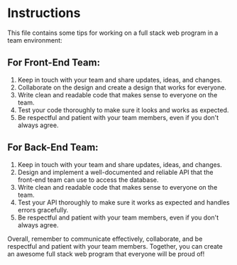 # Instructions

This file contains some tips for working on a full stack web program in a team environment:

## For Front-End Team:
1. Keep in touch with your team and share updates, ideas, and changes.
2. Collaborate on the design and create a design that works for everyone.
3. Write clean and readable code that makes sense to everyone on the team.
4. Test your code thoroughly to make sure it looks and works as expected.
5. Be respectful and patient with your team members, even if you don't always agree.

## For Back-End Team:

1. Keep in touch with your team and share updates, ideas, and changes.
2. Design and implement a well-documented and reliable API that the front-end team can use to access the database.
3. Write clean and readable code that makes sense to everyone on the team.
4. Test your API thoroughly to make sure it works as expected and handles errors gracefully.
5. Be respectful and patient with your team members, even if you don't always agree.

Overall, remember to communicate effectively, collaborate, and be respectful and patient with your team members. Together, you can create an awesome full stack web program that everyone will be proud of!